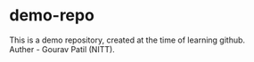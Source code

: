 # demo-repo
This is a demo repository, created at the time of learning github.
<br>
Auther - Gourav Patil (NITT).
